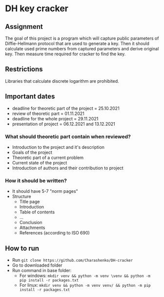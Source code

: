 # DH key cracker

## Assignment

The goal of this project is a program which will capture public parameters of Diffie-Hellmann protocol that are used to generate a key. Then it should calculate used prime numbers from captured parameters and derive original key. Then measure time required for cracker to find the key.  

## Restrictions

Libraries that calculate discrete logarithm are prohibited.

## Important dates

-  deadline for theoretic part of the project = 25.10.2021
-  review of theoretic part = 01.11.2021
-  deadline for the whole project = 29.11.2021
-  presentation of project = 06.12.2021 and 13.12.2021

### What should theoretic part contain when reviewed?

- Introduction to the project and it's description
- Goals of the project
- Theoretic part of a current problem
- Current state of the project
- Introduction of authors and their contribution to project

### How it should be written?
 
- It should have 5-7 "norm pages" 
- Structure
  - Title page
  - Introduction
  - Table of contents
  - ...
  - Conclusion
  - Attachments
  - References (according to ISO 690)

## How to run

- Run `git clone https://github.com/Charashenko/DH-cracker`
- Go to downloaded folder
- Run command in base folder:
  - For windows: `mkdir venv && python -m venv \venv && python -m pip install -r packages.txt`
  - For linux: `mkdir venv && python -m venv venv/ && python -m pip install -r packages.txt`
